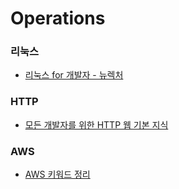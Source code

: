 # Operations

### 리눅스
- [리눅스 for 개발자 - 뉴렉처](./linux/리눅스%20for%20개발자%20-%20뉴렉처/README.md)

### HTTP
- [모든 개발자를 위한 HTTP 웹 기본 지식](./http/모든%20개발자를%20위한%20HTTP%20웹%20기본%20지식/README.md)

### AWS
- [AWS 키워드 정리](./aws/AWS%20키워드%20정리/README.md)
